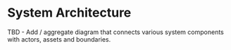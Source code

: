 # System Architecture

TBD - Add / aggregate diagram that connects various system components with actors, assets and boundaries.
